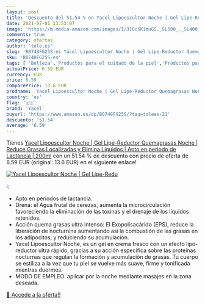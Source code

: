 ```yaml
---
layout: post
title: 'Descuento del 51.54 % en Yacel Lipoescultor Noche | Gel Lipe-Redu'
date: 2021-07-01 13:53:07
image: 'https://m.media-amazon.com/images/I/31CcSK1muGS._SL500_._SL400_.jpg'
comments: true
category: ofertas
author: 'tole.es'
slug: 'B0748FG25S-es Yacel Lipoescultor Noche | Gel Lipe-Reductor Quemagrasas...'
sku: 'B0748FG25S-es'
tags: [ 'Belleza','Productos para el cuidado de la piel','Productos para el cuidado de la piel corporal','Tonificantes y moldeadores','lactancia','yacel', ]
actualPrice: 6.59 EUR
currency: EUR
price: 6.59
comparePrice: 13.6 EUR
prodname: 'Yacel Lipoescultor Noche | Gel Lipe-Reductor Quemagrasas Noche | Reduce Grasas Localizadas y Elimina Líquidos | Apto en periodo de Lactancia | 200ml'
country: 'es'
flag: '🇪🇸'
brand: 'Yacel'
buyurl: 'https://www.amazon.es/dp/B0748FG25S/?tag=tolees-21'
descuento: '51.54'
average: '6.59'
---
```


Tienes [Yacel Lipoescultor Noche | Gel Lipe-Reductor Quemagrasas Noche | Reduce Grasas Localizadas y Elimina Líquidos | Apto en periodo de Lactancia | 200ml](https://www.amazon.es/dp/B0748FG25S/?tag=tolees-21) con un 51.54 % de descuento con precio de oferta de 6.59 EUR (original: 13.6 EUR) en el siguiente enlace!

[![Yacel Lipoescultor Noche | Gel Lipe-Redu](https://m.media-amazon.com/images/I/31CcSK1muGS._SL500_._SL400_.jpg)](https://www.amazon.es/dp/B0748FG25S/?tag=tolees-21)

ℹ️:

- Apto en periodos de lactancia.
- Drena: el Agua frutal de cerezas, aumenta la microcirculación favoreciendo la eliminación de las toxinas y el drenaje de los líquidos retenidos.
- Acción quema grasas ultra intenso: El Exopolisacárido (EPS), reduce la liberación de nocturnina aumentando así la combustión de las grasas en los adipocitos, y reduciendo su acumulación.
- Yacel Lipoescultor Noche, es un gel en crema fresco con un efecto lipo-reductor ultra rápido, gracias a su acción específica sobre las proteínas nocturnas que regulan la formación y acumulación de grasas. Tu cuerpo se estiliza a la vez que tu piel se vuelve más suave, firme y tonificada mientras duermes.
- MODO DE EMPLEO: aplicar por la noche mediante masajes en la zona deseada.

[🛒 Accede a la oferta!!](https://www.amazon.es/dp/B0748FG25S/?tag=tolees-21)

